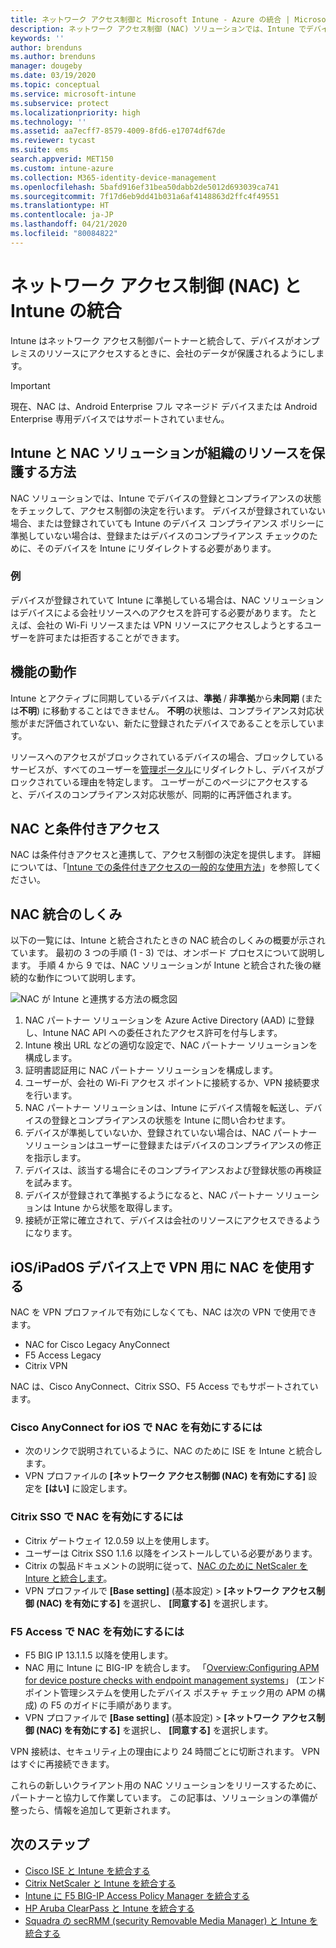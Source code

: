 ```yaml
---
title: ネットワーク アクセス制御と Microsoft Intune - Azure の統合 | Microsoft Docs
description: ネットワーク アクセス制御 (NAC) ソリューションでは、Intune でデバイスの登録とコンプライアンスをチェックします。 NAC には特定の動作が含まれ、条件付きアクセスと連携します。 オンボードの手順を確認し、パートナー ソリューションの一覧を取得します。
keywords: ''
author: brenduns
ms.author: brenduns
manager: dougeby
ms.date: 03/19/2020
ms.topic: conceptual
ms.service: microsoft-intune
ms.subservice: protect
ms.localizationpriority: high
ms.technology: ''
ms.assetid: aa7ecff7-8579-4009-8fd6-e17074df67de
ms.reviewer: tycast
ms.suite: ems
search.appverid: MET150
ms.custom: intune-azure
ms.collection: M365-identity-device-management
ms.openlocfilehash: 5bafd916ef31bea50dabb2de5012d693039ca741
ms.sourcegitcommit: 7f17d6eb9dd41b031a6af4148863d2ffc4f49551
ms.translationtype: HT
ms.contentlocale: ja-JP
ms.lasthandoff: 04/21/2020
ms.locfileid: "80084822"
---
```

# <a name="network-access-control-nac-integration-with-intune"></a>ネットワーク アクセス制御 (NAC) と Intune の統合

Intune はネットワーク アクセス制御パートナーと統合して、デバイスがオンプレミスのリソースにアクセスするときに、会社のデータが保護されるようにします。

>[!IMPORTANT]
> 現在、NAC は、Android Enterprise フル マネージド デバイスまたは Android Enterprise 専用デバイスではサポートされていません。

## <a name="how-do-intune-and-nac-solutions-help-protect-your-organization-resources"></a>Intune と NAC ソリューションが組織のリソースを保護する方法

NAC ソリューションでは、Intune でデバイスの登録とコンプライアンスの状態をチェックして、アクセス制御の決定を行います。 デバイスが登録されていない場合、または登録されていても Intune のデバイス コンプライアンス ポリシーに準拠していない場合は、登録またはデバイスのコンプライアンス チェックのために、そのデバイスを Intune にリダイレクトする必要があります。

### <a name="example"></a>例

デバイスが登録されていて Intune に準拠している場合は、NAC ソリューションはデバイスによる会社リソースへのアクセスを許可する必要があります。 たとえば、会社の Wi-Fi リソースまたは VPN リソースにアクセスしようとするユーザーを許可または拒否することができます。

## <a name="feature-behaviors"></a>機能の動作

Intune とアクティブに同期しているデバイスは、**準拠** / **非準拠**から**未同期** (または**不明**) に移動することはできません。 **不明**の状態は、コンプライアンス対応状態がまだ評価されていない、新たに登録されたデバイスであることを示しています。

リソースへのアクセスがブロックされているデバイスの場合、ブロックしているサービスが、すべてのユーザーを[管理ポータル](https://portal.manage.microsoft.com)にリダイレクトし、デバイスがブロックされている理由を特定します。  ユーザーがこのページにアクセスすると、デバイスのコンプライアンス対応状態が、同期的に再評価されます。

## <a name="nac-and-conditional-access"></a>NAC と条件付きアクセス

NAC は条件付きアクセスと連携して、アクセス制御の決定を提供します。 詳細については、「[Intune での条件付きアクセスの一般的な使用方法](conditional-access-intune-common-ways-use.md)」を参照してください。

## <a name="how-the-nac-integration-works"></a>NAC 統合のしくみ

以下の一覧には、Intune と統合されたときの NAC 統合のしくみの概要が示されています。 最初の 3 つの手順 (1 - 3) では、オンボード プロセスについて説明します。 手順 4 から 9 では、NAC ソリューションが Intune と統合された後の継続的な動作について説明します。

![NAC が Intune と連携する方法の概念図](./media/network-access-control-integrate/ca-intune-common-ways-2.png)

1. NAC パートナー ソリューションを Azure Active Directory (AAD) に登録し、Intune NAC API への委任されたアクセス許可を付与します。
2. Intune 検出 URL などの適切な設定で、NAC パートナー ソリューションを構成します。
3. 証明書認証用に NAC パートナー ソリューションを構成します。
4. ユーザーが、会社の Wi-Fi アクセス ポイントに接続するか、VPN 接続要求を行います。
5. NAC パートナー ソリューションは、Intune にデバイス情報を転送し、デバイスの登録とコンプライアンスの状態を Intune に問い合わせます。
6. デバイスが準拠していないか、登録されていない場合は、NAC パートナー ソリューションはユーザーに登録またはデバイスのコンプライアンスの修正を指示します。
7. デバイスは、該当する場合にそのコンプライアンスおよび登録状態の再検証を試みます。
8. デバイスが登録されて準拠するようになると、NAC パートナー ソリューションは Intune から状態を取得します。
9. 接続が正常に確立されて、デバイスは会社のリソースにアクセスできるようになります。

## <a name="use-nac-for-vpn-on-your-iosipados-devices"></a>iOS/iPadOS デバイス上で VPN 用に NAC を使用する

NAC を VPN プロファイルで有効にしなくても、NAC は次の VPN で使用できます。

- NAC for Cisco Legacy AnyConnect
- F5 Access Legacy
- Citrix VPN

NAC は、Cisco AnyConnect、Citrix SSO、F5 Access でもサポートされています。

### <a name="to-enable-nac-for-cisco-anyconnect-for-ios"></a>Cisco AnyConnect for iOS で NAC を有効にするには

- 次のリンクで説明されているように、NAC のために ISE を Intune と統合します。
- VPN プロファイルの **[ネットワーク アクセス制御 (NAC) を有効にする]** 設定を **[はい]** に設定します。

### <a name="to-enable-nac-for-citrix-sso"></a>Citrix SSO で NAC を有効にするには

- Citrix ゲートウェイ 12.0.59 以上を使用します。  
- ユーザーは Citrix SSO 1.1.6 以降をインストールしている必要があります。
- Citrix の製品ドキュメントの説明に従って、[NAC のために NetScaler を Inture と統合します](https://docs.citrix.com/en-us/netscaler-gateway/12/microsoft-intune-integration/configuring-network-access-control-device-check-for-netscaler-gateway-virtual-server-for-single-factor-authentication-deployment.html)。
- VPN プロファイルで **[Base setting]** \(基本設定\) >  **[ネットワーク アクセス制御 (NAC) を有効にする]** を選択し、 **[同意する]** を選択します。

### <a name="to-enable-nac-for-f5-access"></a>F5 Access で NAC を有効にするには

- F5 BIG IP 13.1.1.5 以降を使用します。
- NAC 用に Intune に BIG-IP を統合します。 「[Overview:Configuring APM for device posture checks with endpoint management systems](https://support.f5.com/kb/en-us/products/big-ip_apm/manuals/product/apm-client-configuration-7-1-6/6.html#guid-0bd12e12-8107-40ec-979d-c44779a8cc89)」 (エンドポイント管理システムを使用したデバイス ポスチャ チェック用の APM の構成) の F5 のガイドに手順があります。
- VPN プロファイルで **[Base setting]** \(基本設定\) >  **[ネットワーク アクセス制御 (NAC) を有効にする]** を選択し、 **[同意する]** を選択します。

VPN 接続は、セキュリティ上の理由により 24 時間ごとに切断されます。 VPN はすぐに再接続できます。

これらの新しいクライアント用の NAC ソリューションをリリースするために、パートナーと協力して作業しています。 この記事は、ソリューションの準備が整ったら、情報を追加して更新されます。

## <a name="next-steps"></a>次のステップ

- [Cisco ISE と Intune を統合する](https://www.cisco.com/c/en/us/td/docs/security/ise/2-1/admin_guide/b_ise_admin_guide_21/b_ise_admin_guide_20_chapter_01000.html)
- [Citrix NetScaler と Intune を統合する](https://docs.citrix.com/en-us/netscaler-gateway/12/microsoft-intune-integration/configuring-network-access-control-device-check-for-netscaler-gateway-virtual-server-for-single-factor-authentication-deployment.html)
- [Intune に F5 BIG-IP Access Policy Manager を統合する](https://support.f5.com/kb/en-us/products/big-ip_apm/manuals/product/apm-client-configuration-13-0-0/6.html)
- [HP Aruba ClearPass と Intune を統合する](https://support.arubanetworks.com/Documentation/tabid/77/DMXModule/512/Command/Core_Download/Default.aspx?EntryId=31271)
- [Squadra の secRMM (security Removable Media Manager) と Intune を統合する](http://www.squadratechnologies.com/StaticContent/ProductDownload/secRMM/9.9.0.0/secRMMIntuneAccessControlSetupGuide.pdf)
